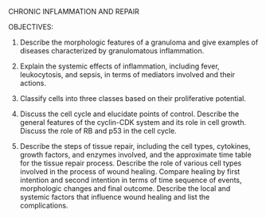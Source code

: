 CHRONIC INFLAMMATION AND REPAIR

OBJECTIVES:

1. Describe the morphologic features of a granuloma and give examples of diseases characterized by granulomatous inflammation.

2. Explain the systemic effects of inflammation, including fever, leukocytosis, and sepsis, in terms of mediators involved and their actions.

3. Classify cells into three classes based on their proliferative potential.

4. Discuss the cell cycle and elucidate points of control.  Describe the general features of the cyclin-CDK system and its role in cell growth. Discuss the role of RB and p53 in the cell cycle.

5. Describe the steps of tissue repair, including the cell types, cytokines, growth factors, and enzymes involved, and the approximate time table for the tissue repair process. Describe the role of various cell types involved in the process of wound healing. Compare healing by first intention and second intention in terms of time sequence of events, morphologic changes and final outcome. Describe the local and systemic factors that influence wound healing and list the complications.

